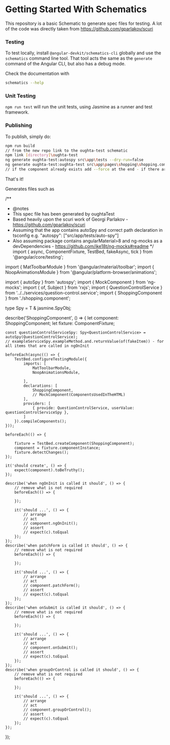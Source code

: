 # Getting Started With Schematics

This repository is a basic Schematic to generate spec files for testing. A lot of the code was directly taken from https://github.com/gparlakov/scuri

### Testing

To test locally, install `@angular-devkit/schematics-cli` globally and use the `schematics` command line tool. That tool acts the same as the `generate` command of the Angular CLI, but also has a debug mode.

Check the documentation with
```bash
schematics --help
```

### Unit Testing

`npm run test` will run the unit tests, using Jasmine as a runner and test framework.

### Publishing

To publish, simply do:

```bash
npm run build
// from the new repo link to the oughta-test schematic
npm link [directory]\oughta-test 
ng generate oughta-test:autospy src\app\tests --dry-run=false
ng generate oughta-test:oughta-test src\app\pages\shopping\shopping.component.ts --dry-run=false
// if the component already exists add --force at the end - if there are no meaningful tests in the .spec file
```

That's it!

Generates files such as

/**
 * @notes
 * This spec file has been generated by oughtaTest
 * Based heavily upon the scuri work of Georgi Parlakov - https://github.com/gparlakov/scuri
 * Assuming that the app contains autoSpy and correct path declaration in tsconfig e.g. "autospy": ["src/app/tests/auto-spy"]
 * Also assuming package contains angularMaterial>8 and ng-mocks as a devDependencies - https://github.com/ike18t/ng-mocks#readme
 */
import { async, ComponentFixture, TestBed, fakeAsync, tick } from '@angular/core/testing';


import { MatToolbarModule } from '@angular/material/toolbar';
import { NoopAnimationsModule } from '@angular/platform-browser/animations';

import { autoSpy } from 'autospy';
import { MockComponent } from 'ng-mocks';
import { of, Subject } from 'rxjs';
import { QuestionControlService } from '../../services/question-control.service';
import { ShoppingComponent } from './shopping.component';

type Spy<T> = T & jasmine.SpyObj<T>;

describe('ShoppingComponent', () => {
	let component: ShoppingComponent;
	let fixture: ComponentFixture<ShoppingComponent>;


	const questionControlServiceSpy: Spy<QuestionControlService> = autoSpy(QuestionControlService);
	// exampleServiceSpy.exampleMethod.and.returnValue(of(fakeItem)) - for all items that are called in ngOnInit

	beforeEach(async(() => {
		TestBed.configureTestingModule({
			imports: [
				MatToolbarModule,
				NoopAnimationsModule,

			],
			declarations: [
				ShoppingComponent,
				// MockComponent(ComponentsUsedInTheHTML)
			],
			providers: [
				{ provide: QuestionControlService, userValue: questionControlServiceSpy },
			]
		}).compileComponents();
	}));

	beforeEach(() => {

		fixture = TestBed.createComponent(ShoppingComponent);
		component = fixture.componentInstance;
		fixture.detectChanges();
	});

	it('should create', () => {
		expect(component).toBeTruthy();
	});

	describe('when ngOnInit is called it should', () => {
		// remove what is not required
		beforeEach(() => {

		});

		it('should ...', () => {
			// arrange
			// act
			// component.ngOnInit();
			// assert
			// expect(c).toEqual
		});
	});
	describe('when patchForm is called it should', () => {
		// remove what is not required
		beforeEach(() => {

		});

		it('should ...', () => {
			// arrange
			// act
			// component.patchForm();
			// assert
			// expect(c).toEqual
		});
	});
	describe('when onSubmit is called it should', () => {
		// remove what is not required
		beforeEach(() => {

		});

		it('should ...', () => {
			// arrange
			// act
			// component.onSubmit();
			// assert
			// expect(c).toEqual
		});
	});
	describe('when groupOrControl is called it should', () => {
		// remove what is not required
		beforeEach(() => {

		});

		it('should ...', () => {
			// arrange
			// act
			// component.groupOrControl();
			// assert
			// expect(c).toEqual
		});
	});


});

 
